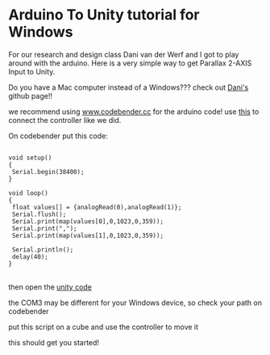 # Arduino To Unity tutorial for Windows
For our research and design class Dani van der Werf and I got to play around with the arduino. Here is a very simple way to get Parallax 2-AXIS Input to Unity.

Do you have a Mac computer instead of a Windows??? check out <a href="https://github.com/danivdwerf/Arduino-Unity_tut">Dani's</a> github page!!

we recommend using www.codebender.cc for the arduino code!
use <a href="">this</a> to connect the controller like we did.

On codebender put this code:
<pre>
<code>
void setup()
{
 Serial.begin(38400);
}

void loop()
{
 float values[] = {analogRead(0),analogRead(1)};
 Serial.flush();
 Serial.print(map(values[0],0,1023,0,359));
 Serial.print(",");
 Serial.print(map(values[1],0,1023,0,359));

 Serial.println();
 delay(40);
}
</code>
</pre>

then open the <a href="https://github.com/JonathanKievits/Arduino/blob/master/Assets/scr.cs">unity code</a>

the COM3 may be different for your Windows device, so check your path on codebender

put this script on a cube and use the controller to move it

this should get you started!
